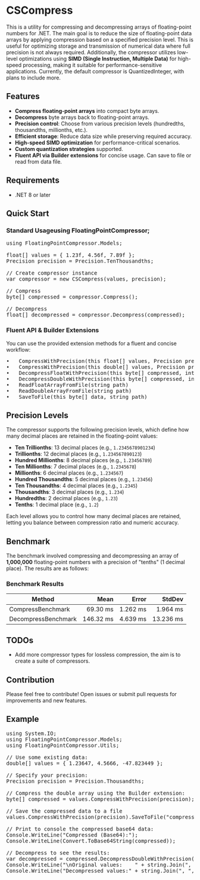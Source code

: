 # CSCompress

This is a utility for compressing and decompressing arrays of floating-point numbers for .NET. The main goal is to reduce the size of floating-point data arrays by applying compression based on a specified precision level. This is useful for optimizing storage and transmission of numerical data where full precision is not always required. Additionally, the compressor utilizes low-level optimizations using **SIMD (Single Instruction, Multiple Data)** for high-speed processing, making it suitable for performance-sensitive applications. Currently, the default compressor is QuantizedInteger, with plans to include more.

## Features
- **Compress floating-point arrays** into compact byte arrays.
- **Decompress** byte arrays back to floating-point arrays.
- **Precision control**: Choose from various precision levels (hundredths, thousandths, millionths, etc.).
- **Efficient storage**: Reduce data size while preserving required accuracy.
- **High-speed SIMD optimization** for performance-critical scenarios.
- **Custom quantization strategies** supported.
- **Fluent API via Builder extensions** for concise usage. Can save to file or read from data file.

## Requirements
- .NET 8 or later

## Quick Start

### Standard Usageusing FloatingPointCompressor;
<pre>
using FloatingPointCompressor.Models;

float[] values = { 1.23f, 4.56f, 7.89f };
Precision precision = Precision.TenThousandths;

// Create compressor instance
var compressor = new CSCompress<float>(values, precision);

// Compress
byte[] compressed = compressor.Compress();

// Decompress
float[] decompressed = compressor.Decompress(compressed);
</pre>

### Fluent API & Builder Extensions
You can use the provided extension methods for a fluent and concise workflow:
<pre>
•	CompressWithPrecision(this float[] values, Precision precision, IQuantizationStrategy<float>? strategy = null)
•	CompressWithPrecision(this double[] values, Precision precision, IQuantizationStrategy<double>? strategy = null)
•	DecompressFloatWithPrecision(this byte[] compressed, int originalLength, Precision precision, IQuantizationStrategy<float>? strategy = null)
•	DecompressDoubleWithPrecision(this byte[] compressed, int originalLength, Precision precision, IQuantizationStrategy<double>? strategy = null)
•	ReadFloatArrayFromFile(string path)
•	ReadDoubleArrayFromFile(string path)
•	SaveToFile(this byte[] data, string path) </pre>

## Precision Levels

The compressor supports the following precision levels, which define how many decimal places are retained in the floating-point values:

- **Ten Trillionths**: 13 decimal places (e.g., `1.2345678901234`)
- **Trillionths**: 12 decimal places (e.g., `1.234567890123`)
- **Hundred Millionths**: 8 decimal places (e.g., `1.23456789`)
- **Ten Millionths**: 7 decimal places (e.g., `1.2345678`)
- **Millionths**: 6 decimal places (e.g., `1.234567`)
- **Hundred Thousandths**: 5 decimal places (e.g., `1.23456`)
- **Ten Thousandths**: 4 decimal places (e.g., `1.2345`)
- **Thousandths**: 3 decimal places (e.g., `1.234`)
- **Hundredths**: 2 decimal places (e.g., `1.23`)
- **Tenths**: 1 decimal place (e.g., `1.2`)

Each level allows you to control how many decimal places are retained, letting you balance between compression ratio and numeric accuracy.

## Benchmark

The benchmark involved compressing and decompressing an array of **1,000,000** floating-point numbers with a precision of "tenths" (1 decimal place). The results are as follows:

### Benchmark Results

| Method              | Mean      | Error    | StdDev    |
|-------------------- |----------:|---------:|----------:|
| CompressBenchmark   |  69.30 ms | 1.262 ms |  1.964 ms |
| DecompressBenchmark | 146.32 ms | 4.639 ms | 13.236 ms |

## TODOs

- Add more compressor types for lossless compression, the aim is to create a suite of compressors.

## Contribution

Please feel free to contribute! Open issues or submit pull requests for improvements and new features.


## Example
<pre>
using System.IO;
using FloatingPointCompressor.Models;
using FloatingPointCompressor.Utils;

// Use some existing data:
double[] values = { 1.23647, 4.5666, -47.823449 };

// Specify your precision:
Precision precision = Precision.Thousandths;

// Compress the double array using the Builder extension:
byte[] compressed = values.CompressWithPrecision(precision);

// Save the compressed data to a file
values.CompressWithPrecision(precision).SaveToFile("compressed_doubles.txt");

// Print to console the compressed base64 data:
Console.WriteLine("Compressed (Base64):");
Console.WriteLine(Convert.ToBase64String(compressed));

// Decompress to see the results:
var decompressed = compressed.DecompressDoubleWithPrecision(values.Length, precision);
Console.WriteLine("\nOriginal values:    " + string.Join(", ", values.Select(v => v.ToString("G17"))));
Console.WriteLine("Decompressed values:" + string.Join(", ", decompressed.Select(v => v.ToString("G17"))));
</pre>
